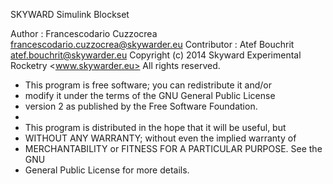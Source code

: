 SKYWARD Simulink Blockset

Author : Francescodario Cuzzocrea <francescodario.cuzzocrea@skywarder.eu>
Contributor : Atef Bouchrit <atef.bouchrit@skywarder.eu>
Copyright (c) 2014 Skyward Experimental Rocketry <www.skywarder.eu>
All rights reserved.


 * This program is free software; you can redistribute it and/or
 * modify it under the terms of the GNU General Public License
 * version 2 as published by the Free Software Foundation.
 *
 * This program is distributed in the hope that it will be useful, but
 * WITHOUT ANY WARRANTY; without even the implied warranty of
 * MERCHANTABILITY or FITNESS FOR A PARTICULAR PURPOSE.  See the GNU
 * General Public License for more details.
